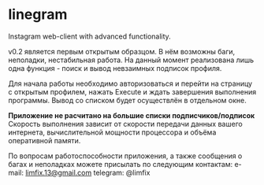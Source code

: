 # linegram
Instagram web-client with advanced functionality.

v0.2 является первым открытым образцом. В нём возможны баги, неполадки, нестабильная работа. На данный момент реализована лишь одна функция - поиск и вывод невзаимных подписок профиля.

Для начала работы необходимо авторизоваться и перейти на страницу с открытым профилем, нажать Execute и ждать завершения выполнения программы. Вывод со списком будет осуществлён в отдельном окне. 

**Приложение не расчитано на большие списки подписчиков/подписок**
Скорость выполнения зависит от скорости передачи данных вашего интернета, вычислительной мощности процессора и объёма оперативной памяти.

По вопросам работоспособности приложения, а также сообщения о багах и неполадках можете присылать по следующим контактам:
e-mail: limfix.13@gmail.com
telegram: @limfix
